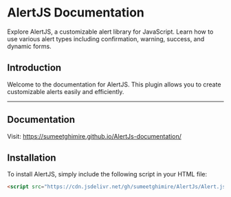 # AlertJS Documentation

Explore AlertJS, a customizable alert library for JavaScript. Learn how to use various alert types including confirmation, warning, success, and dynamic forms.



## Introduction

Welcome to the documentation for AlertJS. This plugin allows you to create customizable alerts easily and efficiently.

---


## Documentation

Visit: <a href="https://sumeetghimire.github.io/AlertJs-documentation/" target="_blank">https://sumeetghimire.github.io/AlertJs-documentation/</a>

## Installation

To install AlertJS, simply include the following script in your HTML file:

```html
<script src="https://cdn.jsdelivr.net/gh/sumeetghimire/AlertJs/Alert.js"></script>



